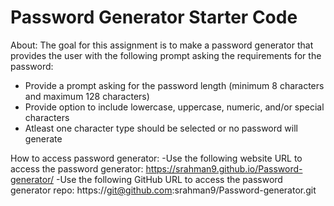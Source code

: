 # Password Generator Starter Code

About:
The goal for this assignment is to make a password generator that provides the user with the following prompt asking the requirements for the password:
  - Provide a prompt asking for the password length (minimum 8 characters and maximum 128 characters)
  - Provide option to include lowercase, uppercase, numeric, and/or special characters
  - Atleast one character type should be selected or no password will generate
  
How to access password generator:
  -Use the following website URL to access the password generator:
    https://srahman9.github.io/Password-generator/
  -Use the following GitHub URL to access the password generator repo:
    https://git@github.com:srahman9/Password-generator.git
